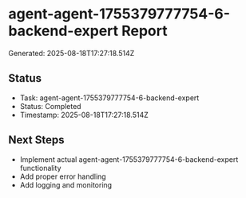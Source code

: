 # agent-agent-1755379777754-6-backend-expert Report

Generated: 2025-08-18T17:27:18.514Z

## Status
- Task: agent-agent-1755379777754-6-backend-expert
- Status: Completed
- Timestamp: 2025-08-18T17:27:18.514Z

## Next Steps
- Implement actual agent-agent-1755379777754-6-backend-expert functionality
- Add proper error handling
- Add logging and monitoring
